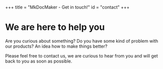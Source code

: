 +++
title = "MkDocMaker - Get in touch!"
id = "contact"
+++

# We are here to help you

Are you curious about something? Do you have some kind of problem with our products? An idea how to make things better?

Please feel free to contact us, we are curious to hear from you and will get back to you as soon as possible.
